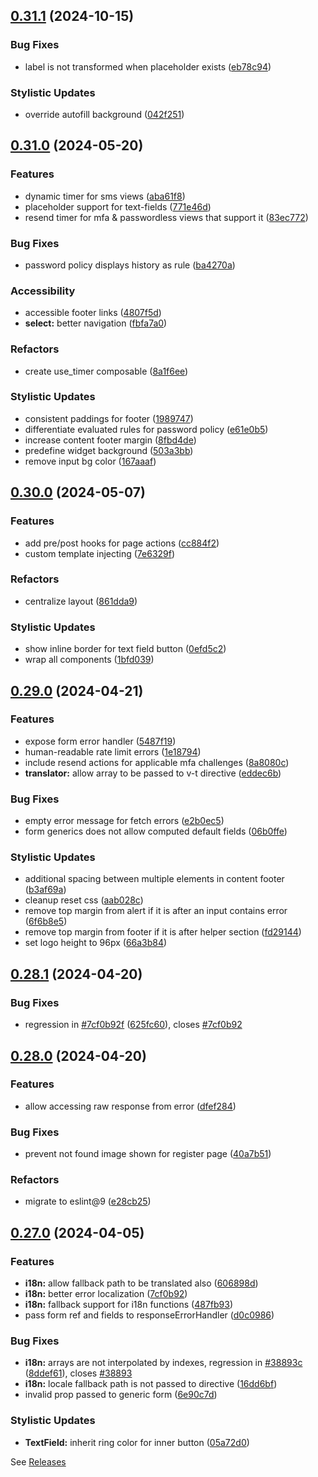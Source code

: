 

## [0.31.1](https://github.com/PlusAuth/plusauth-widget/compare/v0.31.0...v0.31.1) (2024-10-15)


### Bug Fixes

* label is not transformed when placeholder exists ([eb78c94](https://github.com/PlusAuth/plusauth-widget/commit/eb78c94c821584963fb608fdf48f6d60adfe4aff))


### Stylistic Updates

* override autofill background ([042f251](https://github.com/PlusAuth/plusauth-widget/commit/042f251c47a1ef0c25231705058b12209fc28d92))

## [0.31.0](https://github.com/PlusAuth/plusauth-widget/compare/v0.30.0...v0.31.0) (2024-05-20)


### Features

* dynamic timer for sms views ([aba61f8](https://github.com/PlusAuth/plusauth-widget/commit/aba61f81d454294dc6ebaff874b744fe1fcc7978))
* placeholder support for text-fields ([771e46d](https://github.com/PlusAuth/plusauth-widget/commit/771e46d1914cb3ed4a64d4129c9fba5cf3c646f9))
* resend timer for mfa & passwordless views that support it ([83ec772](https://github.com/PlusAuth/plusauth-widget/commit/83ec772131b039a896a2bf7e554904f771031bdd))


### Bug Fixes

* password policy displays history as rule ([ba4270a](https://github.com/PlusAuth/plusauth-widget/commit/ba4270a28f5940bab24d01f0eb7a93d2887d8a75))


### Accessibility

* accessible footer links ([4807f5d](https://github.com/PlusAuth/plusauth-widget/commit/4807f5dd24039bc79549a9a8e2330da81862daa9))
* **select:** better navigation ([fbfa7a0](https://github.com/PlusAuth/plusauth-widget/commit/fbfa7a0d478fabbb93586e1dd648ac7084c1e4c5))


### Refactors

* create use_timer composable ([8a1f6ee](https://github.com/PlusAuth/plusauth-widget/commit/8a1f6eebafcc8b9c7f7fd5c70e04d7f9cc776d87))


### Stylistic Updates

* consistent paddings for footer ([1989747](https://github.com/PlusAuth/plusauth-widget/commit/19897472f6b6f207df5386d5f4777dedb6d91c95))
* differentiate evaluated rules for password policy ([e61e0b5](https://github.com/PlusAuth/plusauth-widget/commit/e61e0b55acb05b7559798370409f223b250c2068))
* increase content footer margin ([8fbd4de](https://github.com/PlusAuth/plusauth-widget/commit/8fbd4ded175b4013e9850d3ed6e00eb828931ef9))
* predefine widget background ([503a3bb](https://github.com/PlusAuth/plusauth-widget/commit/503a3bb43e17de1788377d59095291cc96e82563))
* remove input bg color ([167aaaf](https://github.com/PlusAuth/plusauth-widget/commit/167aaaf365b85385ece7c58824637d50170d9edc))

## [0.30.0](https://github.com/PlusAuth/plusauth-widget/compare/v0.29.0...v0.30.0) (2024-05-07)


### Features

* add pre/post hooks for page actions ([cc884f2](https://github.com/PlusAuth/plusauth-widget/commit/cc884f20c614855eeb088559c48494135363be3a))
* custom template injecting ([7e6329f](https://github.com/PlusAuth/plusauth-widget/commit/7e6329f07b1a64769bac08def9c635f223933a3e))


### Refactors

* centralize layout ([861dda9](https://github.com/PlusAuth/plusauth-widget/commit/861dda95bc121dcc2db470a149a3930f094db1f0))


### Stylistic Updates

* show inline border for text field button ([0efd5c2](https://github.com/PlusAuth/plusauth-widget/commit/0efd5c24e1b182f5fa0b6365cc6f7f811e621711))
* wrap all components ([1bfd039](https://github.com/PlusAuth/plusauth-widget/commit/1bfd03972ba7f0a1adef021c1edd7aa52395a91d))

## [0.29.0](https://github.com/PlusAuth/plusauth-widget/compare/v0.28.1...v0.29.0) (2024-04-21)


### Features

* expose form error handler ([5487f19](https://github.com/PlusAuth/plusauth-widget/commit/5487f19f029e72c31f470b6d3abac38260c1d3fb))
* human-readable rate limit errors ([1e18794](https://github.com/PlusAuth/plusauth-widget/commit/1e1879468075b2b0706397763992ab410fd02193))
* include resend actions for applicable mfa challenges ([8a8080c](https://github.com/PlusAuth/plusauth-widget/commit/8a8080c63534d46eb09b8b364c4e74cb87063cdb))
* **translator:** allow array to be passed to v-t directive ([eddec6b](https://github.com/PlusAuth/plusauth-widget/commit/eddec6b66b24a57fc6053717c121e050e4773e49))


### Bug Fixes

* empty error message for fetch errors ([e2b0ec5](https://github.com/PlusAuth/plusauth-widget/commit/e2b0ec5c9ef7fa381079917e867b972d977efb4c))
* form generics does not allow computed default fields ([06b0ffe](https://github.com/PlusAuth/plusauth-widget/commit/06b0ffef486608b081f818230a67743fcbc1616a))


### Stylistic Updates

* additional spacing between multiple elements in content footer ([b3af69a](https://github.com/PlusAuth/plusauth-widget/commit/b3af69ab75ae29f902f5154916603250c7d6fb4a))
* cleanup reset css ([aab028c](https://github.com/PlusAuth/plusauth-widget/commit/aab028c3e232632978118b91ffa5a6859cc0153a))
* remove top margin from alert if it is after an input contains error ([6f6b8e5](https://github.com/PlusAuth/plusauth-widget/commit/6f6b8e5369b115bb88758cd17670e9b6f65159af))
* remove top margin from footer if it is after helper section ([fd29144](https://github.com/PlusAuth/plusauth-widget/commit/fd29144b75193b7ea27ebe48249a4150b8616aa4))
* set logo height to 96px ([66a3b84](https://github.com/PlusAuth/plusauth-widget/commit/66a3b84ef26adbd4b773e171a1b1830f5c525fb2))

## [0.28.1](https://github.com/PlusAuth/plusauth-widget/compare/v0.28.0...v0.28.1) (2024-04-20)


### Bug Fixes

* regression in [#7cf0b92f](https://github.com/PlusAuth/plusauth-widget/issues/7cf0b92f) ([625fc60](https://github.com/PlusAuth/plusauth-widget/commit/625fc60d0351582c4e38b93ed0ca8807e7a62139)), closes [#7cf0b92](https://github.com/PlusAuth/plusauth-widget/issues/7cf0b92)

## [0.28.0](https://github.com/PlusAuth/plusauth-widget/compare/v0.27.0...v0.28.0) (2024-04-20)


### Features

* allow accessing raw response from error ([dfef284](https://github.com/PlusAuth/plusauth-widget/commit/dfef284beef77f4a1cfc61ddc2a65d5a48934111))


### Bug Fixes

* prevent not found image shown for register page ([40a7b51](https://github.com/PlusAuth/plusauth-widget/commit/40a7b51a947eb7e6b0848fe1ae3481db878e4f3c))


### Refactors

* migrate to eslint@9 ([e28cb25](https://github.com/PlusAuth/plusauth-widget/commit/e28cb257db1a64c24e1110eb97d10b62c9dcc6c6))

## [0.27.0](https://github.com/PlusAuth/plusauth-widget/compare/v0.26.0...v0.27.0) (2024-04-05)


### Features

* **i18n:** allow fallback path to be translated also ([606898d](https://github.com/PlusAuth/plusauth-widget/commit/606898dfbe533e254f145d0ad0ce5602daaba4bd))
* **i18n:** better error localization ([7cf0b92](https://github.com/PlusAuth/plusauth-widget/commit/7cf0b92f8244bd764ed8469158276cf7733c71d4))
* **i18n:** fallback support for i18n functions ([487fb93](https://github.com/PlusAuth/plusauth-widget/commit/487fb93c38f9dcf0de674ed8c724592238475934))
* pass form ref and fields to responseErrorHandler ([d0c0986](https://github.com/PlusAuth/plusauth-widget/commit/d0c09861aca3eb58bd7a59e51b86c08f1bac96d9))


### Bug Fixes

* **i18n:** arrays are not interpolated by indexes, regression in [#38893c](https://github.com/PlusAuth/plusauth-widget/issues/38893c) ([8ddef61](https://github.com/PlusAuth/plusauth-widget/commit/8ddef61871582d706a06afc5a1f012f47c4def07)), closes [#38893](https://github.com/PlusAuth/plusauth-widget/issues/38893)
* **i18n:** locale fallback path is not passed to directive ([16dd6bf](https://github.com/PlusAuth/plusauth-widget/commit/16dd6bf7e2426edb2451c58205222579607587e8))
* invalid prop passed to generic form ([6e90c7d](https://github.com/PlusAuth/plusauth-widget/commit/6e90c7d99b4046fbd6a15c5d1100704d9de4c70a))


### Stylistic Updates

* **TextField:** inherit ring color for inner button ([05a72d0](https://github.com/PlusAuth/plusauth-widget/commit/05a72d032d654b77ad1344ab9aa30d9d70e7d17f))

See [Releases](https://github.com/PlusAuth/plusauth-widget/releases)
